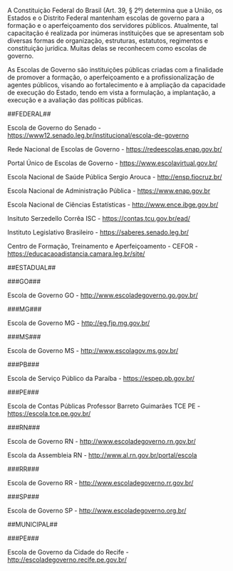 A Constituição Federal do Brasil (Art. 39, § 2º) determina que a União, os Estados e o Distrito Federal mantenham escolas de governo para a formação e o aperfeiçoamento dos servidores públicos. Atualmente, tal capacitação é realizada por inúmeras instituições que se apresentam sob diversas formas de organização, estruturas, estatutos, regimentos e constituição jurídica.  Muitas delas se reconhecem como escolas de governo.

As Escolas de Governo são instituições públicas criadas com a finalidade de promover a formação, o aperfeiçoamento e a profissionalização de agentes públicos, visando ao fortalecimento e à ampliação da capacidade de execução do Estado, tendo em vista a formulação, a implantação, a execução e a avaliação das políticas públicas.

##FEDERAL##

Escola de Governo do Senado - https://www12.senado.leg.br/institucional/escola-de-governo

Rede Nacional de Escolas de Governo - https://redeescolas.enap.gov.br/

Portal Único de Escolas de Governo - https://www.escolavirtual.gov.br/

Escola Nacional de Saúde Pública Sergio Arouca - http://ensp.fiocruz.br/

Escola Nacional de Administração Pública - https://www.enap.gov.br

Escola Nacional de Ciências Estatísticas - http://www.ence.ibge.gov.br/

Insituto Serzedello Corrêa ISC - https://contas.tcu.gov.br/ead/

Instituto Legislativo Brasileiro - https://saberes.senado.leg.br/

Centro de Formação, Treinamento e Aperfeiçoamento - CEFOR - https://educacaoadistancia.camara.leg.br/site/

##ESTADUAL##

###GO###

Escola de Governo GO - http://www.escoladegoverno.go.gov.br/

###MG###

Escola de Governo MG - http://eg.fjp.mg.gov.br/

###MS###

Escola de Governo MS - http://www.escolagov.ms.gov.br/

###PB###

Escola de Serviço Público da Paraíba - https://espep.pb.gov.br/

###PE###

Escola de Contas Públicas Professor Barreto Guimarães TCE PE - https://escola.tce.pe.gov.br/

###RN###

Escola de Governo RN - http://www.escoladegoverno.rn.gov.br/

Escola da Assembleia RN - http://www.al.rn.gov.br/portal/escola

###RR###

Escola de Governo RR - http://www.escoladegoverno.rr.gov.br/

###SP###

Escola de Governo SP - http://www.escoladegoverno.org.br/


##MUNICIPAL##

###PE###

Escola de Governo da Cidade do Recife - http://escoladegoverno.recife.pe.gov.br/
